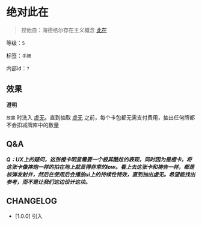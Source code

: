 # 绝对此在

> 捏他自：海德格尔存在主义概念 [此在](https://zh.wikipedia.org/wiki/%E6%AD%A4%E5%9C%A8)

等级：`5`

标签：`手牌`

内部id：`?`

## 效果

**澄明**

`放置` 时洗入 [虚无](虚无.md)。直到抽取 [虚无](虚无.md) 之前，每个卡包都无需支付费用，抽出任何牌都不会扣减牌库中的数量
## Q&A

***Q：UX上的疑问，这张橙卡明显需要一个极其酷炫的表现，同时因为是橙卡，将这张卡像摔炮一样的拍在地上就显得非常的low。看上去这张卡和祷告一样，都是核弹发射井，然后在使用后会播放ui上的持续性特效，直到抽出虚无。希望能找出参考，而不是让我们这边设计这块。***
## CHANGELOG

- [1.0.0] 引入
